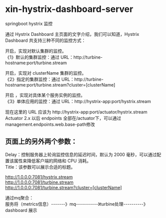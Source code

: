 # xin-hystrix-dashboard-server  
springboot hystrix 监控

通过 Hystrix Dashboard 主页面的文字介绍，我们可以知道，Hystrix Dashboard 共支持三种不同的监控方式：

开启，实现对默认集群的监控。  
《1》默认的集群监控：通过 URL：http://turbine-hostname:port/turbine.stream   

开启，实现对 clusterName 集群的监控。  
《2》指定的集群监控：通过 URL：http://turbine-hostname:port/turbine.stream?cluster=[clusterName]   

开启 ，实现对具体某个服务实例的监控。  
《3》单体应用的监控：通过 URL：http://hystrix-app:port/hystrix.stream 

现在这里的 URL 应该为 http://hystrix-app:port/actuator/hystrix.stream    
Actuator 2.x 以后 endpoints 全部在/actuator下，可以通过management.endpoints.web.base-path修改  

## 页面上的另外两个参数：
Delay：控制服务器上轮询监控信息的延迟时间，默认为 2000 毫秒，可以通过配置该属性来降低客户端的网络和 CPU 消耗。  
Title：该参数可以展示合适的标题。  

http://1.0.0.0:7081/hystrix.stream  
http://1.0.0.0:7081/turbine.stream    
http://1.0.0.0:7081/turbine.stream?cluster=[clusterName]   

通过mq聚合：  
服务将（metrics信息）-------》mq-----------》turbine处理----------》dashboard 展示  


